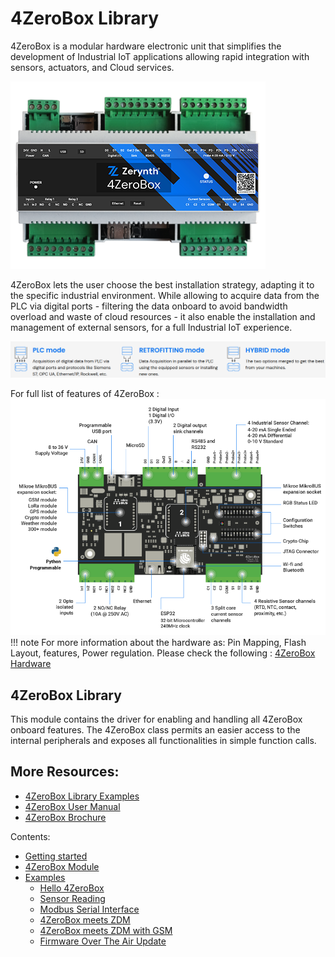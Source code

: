 # 4ZeroBox Library

4ZeroBox is a modular hardware electronic unit that simplifies the development of Industrial IoT applications allowing rapid integration with sensors, actuators, and Cloud services.

![](img/4zerobox-front-image.png)


4ZeroBox lets the user choose the best installation strategy, adapting it to the specific industrial environment. While allowing to acquire data from the PLC via digital ports - filtering the data onboard to avoid bandwidth overload and waste of cloud resources - it also enable the installation and management of external sensors, for a full Industrial IoT experience.

![](img/modes.png)

For full list of features of 4ZeroBox : 
![](img/4zerobox-scheme-a.png)
!!! note
	For more information about the hardware as: Pin Mapping, Flash Layout, features, Power regulation.
	Please check the following : [4ZeroBox Hardware](/4zp/4ZeroBox/index.md)

## 4ZeroBox Library 

This module contains the driver for enabling and handling all 4ZeroBox onboard features. The 4ZeroBox class permits an easier access to the internal peripherals and exposes all functionalities in simple function calls.

## More Resources:

* [4ZeroBox Library Examples](/latest/reference/libs/zerynth/4zerobox/docs/examples/)
* [4ZeroBox User Manual](https://www.zerynth.com/download/13894/)
* [4ZeroBox Brochure](https://www.zerynth.com/download/13895/)



Contents:


* [Getting started](https://docs.zerynth.com/latest/demos/4zerobox/Hello_4ZeroBox/)
* [4ZeroBox Module](/latest/reference/libs/zerynth/4zerobox/docs/module/#4zerobox-module)
* [Examples](/latest/reference/libs/zerynth/4zerobox/docs/examples/)
    * [Hello 4ZeroBox](/latest/reference/libs/zerynth/4zerobox/docs/examples/#hello-4zerobox)
    * [Sensor Reading](/latest/reference/libs/zerynth/4zerobox/docs/examples/#sensor-reading)
    * [Modbus Serial Interface](/latest/reference/libs/zerynth/4zerobox/docs/examples/#modbus-serial-interface)
    * [4ZeroBox meets ZDM](/latest/reference/libs/zerynth/4zerobox/docs/examples/#4zerobox-meets-zdm)
    * [4ZeroBox meets ZDM with GSM](/latest/reference/libs/zerynth/4zerobox/docs/examples/#4zerobox-meets-zdm-with-gsm)
    * [Firmware Over The Air Update](/latest/reference/libs/zerynth/4zerobox/docs/examples/#firmware-over-the-air-update)